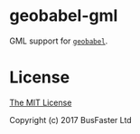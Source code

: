 geobabel-gml
============

GML support for [`geobabel`](https://github.com/charto/geobabel).

License
=======

[The MIT License](https://raw.githubusercontent.com/charto/geobabel-gml/master/LICENSE)

Copyright (c) 2017 BusFaster Ltd
